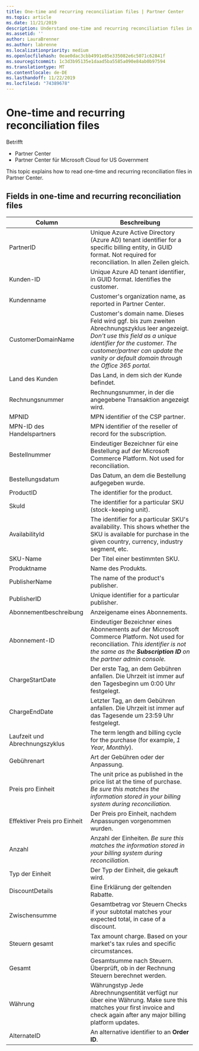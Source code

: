 ```yaml
---
title: One-time and recurring reconciliation files | Partner Center
ms.topic: article
ms.date: 11/21/2019
description: Understand one-time and recurring reconciliation files in Partner Center.
ms.assetid: ''
author: LauraBrenner
ms.author: labrenne
ms.localizationpriority: medium
ms.openlocfilehash: 0eae0dac3cbb4991e85e335082e6c5071c62841f
ms.sourcegitcommit: 1c3d3b95135e1daad5ba5585a090e84ab0b97594
ms.translationtype: MT
ms.contentlocale: de-DE
ms.lasthandoff: 11/22/2019
ms.locfileid: "74389678"
---
```

# <a name="one-time-and-recurring-reconciliation-files"></a>One-time and recurring reconciliation files

Betrifft

- Partner Center
- Partner Center für Microsoft Cloud for US Government

This topic explains how to read one-time and recurring reconciliation files in Partner Center.

## <a name="fields-in-one-time-and-recurring-reconciliation-files"></a>Fields in one-time and recurring reconciliation files

| Column | Beschreibung |
| ------ | ----------- |
| PartnerID | Unique Azure Active Directory (Azure AD) tenant identifier for a specific billing entity, in GUID format. Not required for reconciliation. In allen Zeilen gleich. |
| Kunden-ID | Unique Azure AD tenant identifier, in GUID format. Identifies the customer. |
| Kundenname | Customer's organization name, as reported in Partner Center. |
| CustomerDomainName | Customer's domain name. Dieses Feld wird ggf. bis zum zweiten Abrechnungszyklus leer angezeigt. *Don't use this field as a unique identifier for the customer. The customer/partner can update the vanity or default domain through the  Office 365 portal.* |
| Land des Kunden | Das Land, in dem sich der Kunde befindet. |
| Rechnungsnummer | Rechnungsnummer, in der die angegebene Transaktion angezeigt wird. |
| MPNID | MPN identifier of the CSP partner. |
| MPN-ID des Handelspartners | MPN identifier of the reseller of record for the subscription. |
| Bestellnummer | Eindeutiger Bezeichner für eine Bestellung auf der Microsoft Commerce Platform. Not used for reconciliation. |
| Bestellungsdatum | Das Datum, an dem die Bestellung aufgegeben wurde. |
| ProductID | The identifier for the product. |
| SkuId | The identifier for a particular SKU (stock-keeping unit). |
| AvailabilityId | The identifier for a particular SKU's availability. This shows whether the SKU is available for purchase in the given country, currency, industry segment, etc. |
| SKU-Name | Der Titel einer bestimmten SKU. |
| Produktname | Name des Produkts. |
| PublisherName | The name of the product's publisher.
| PublisherID | Unique identifier for a particular publisher. |
| Abonnementbeschreibung | Anzeigename eines Abonnements. |
| Abonnement-ID | Eindeutiger Bezeichner eines Abonnements auf der Microsoft Commerce Platform. Not used for reconciliation. *This identifier is not the same as the **Subscription ID** on the partner admin console.* |
| ChargeStartDate | Der erste Tag, an dem Gebühren anfallen. Die Uhrzeit ist immer auf den Tagesbeginn um 0:00 Uhr festgelegt. |
| ChargeEndDate | Letzter Tag, an dem Gebühren anfallen. Die Uhrzeit ist immer auf das Tagesende um 23:59 Uhr festgelegt. |
| Laufzeit und Abrechnungszyklus | The term length and billing cycle for the purchase (for example, *1 Year, Monthly*). |
| Gebührenart | Art der Gebühren oder der Anpassung. |
| Preis pro Einheit | The unit price as published in the price list at the time of purchase. *Be sure this matches the information stored in your billing system during reconciliation.* |
| Effektiver Preis pro Einheit | Der Preis pro Einheit, nachdem Anpassungen vorgenommen wurden. |
| Anzahl | Anzahl der Einheiten. *Be sure this matches the information stored in your billing system during reconciliation.* |
| Typ der Einheit | Der Typ der Einheit, die gekauft wird. |
| DiscountDetails | Eine Erklärung der geltenden Rabatte. |
| Zwischensumme | Gesamtbetrag vor Steuern Checks if your subtotal matches your expected total, in case of a discount. |
| Steuern gesamt | Tax amount charge. Based on your market's tax rules and specific circumstances. |
| Gesamt | Gesamtsumme nach Steuern. Überprüft, ob in der Rechnung Steuern berechnet werden. |
| Währung | Währungstyp Jede Abrechnungsentität verfügt nur über eine Währung. Make sure this matches your first invoice and check again after any major billing platform updates. |
| AlternateID | An alternative identifier to an **Order ID**. |
